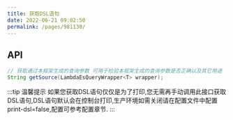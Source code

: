 ```yaml
---
title: 获取DSL语句
date: 2022-06-21 09:02:50
permalink: /pages/981130/
---
```


## API
```java
// 获取通过本框架生成的查询参数 可用于检验本框架生成的查询参数是否正确以及其它用途
String getSource(LambdaEsQueryWrapper<T> wrapper);
```

:::tip 温馨提示
如果您获取DSL语句仅仅是为了打印,您无需再手动调用此接口获取DSL语句,DSL语句默认会在控制台打印,生产环境如需关闭请在配置文件中配置print-dsl=false,配置可参考配置章节.
:::



